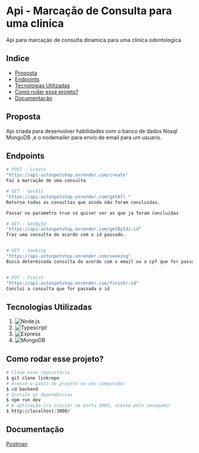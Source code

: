  # Api - Marcação de Consulta para uma clinica
 Api para marcação de consulta dinamica para uma clinica odontologica
 

 ## Indice
 - <a href="#proposta">Proposta</a>
 - <a href="#endpoints-pets">Endpoints</a>
 - <a href="#tecnologias-utilizadas">Tecnologias Utilizadas</a>
 - <a href="#como-rodar-esse-projeto?">Como rodar esse projeto?</a>
 - <a href="#documentação">Documentação</a>


## Proposta
Api criada para desenvolver habilidades com o banco de dados Nosql MongoDB ,e o nodemailer para envio de email para um usuario.

## Endpoints

```bash
# POST - Create
"https://api-astonpetshop.onrender.com/create"
Faz a marcação de uma consulta
```

```bash
# GET - GetAll
"https://api-astonpetshop.onrender.com/getAll "
Retorna todas as consultas que ainda não foram concluidas.

Passar no parametro true se quiser ver as que ja foram concluidas
```

```bash
# GET - GetById
"https://api-astonpetshop.onrender.com/getById/:id"
Traz uma consulta de acordo com o id passado.
```

```bash

# GET - Seeking
"https://api-astonpetshop.onrender.com/seeking"
Busca determinada consulta de acordo com o email ou o cpf que for passado na query
```
```bash

# PUT - Finish
"https://api-astonpetshop.onrender.com/finish/:id"
Conclui a consulta que for passada o id
```



## Tecnologias Utilizadas

1. ![Node.js](https://img.shields.io/badge/Node.js-43853D?style=for-the-badge&logo=node.js&logoColor=white)
2. ![Typescript](https://img.shields.io/badge/TypeScript-007ACC?style=for-the-badge&logo=typescript&logoColor=white)
3. ![Express](https://img.shields.io/badge/Express.js-404D59?style=for-the-badge)
4. ![MongoDB]( 	https://img.shields.io/badge/MongoDB-4EA94B?style=for-the-badge&logo=mongodb&logoColor=white)


## Como rodar esse projeto?
``` bash
# Clone esse repositório
$ git clone linkrepo
# Acesse a pasta do projeto no seu computador
$ cd backend
# Instale as dependências
$ npm run dev
# A aplicação ira iniciar na porta 3003, acesse pelo navegador
$ http://localhost:3000/
```

## Documentação
<a href="https://documenter.getpostman.com/view/21068479/2s93JnTmP7">Postman</a>